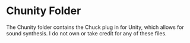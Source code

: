 # Chunity Folder

The Chunity folder contains the Chuck plug in for Unity, which allows for sound synthesis. I do not own or take
credit for any of these files.
